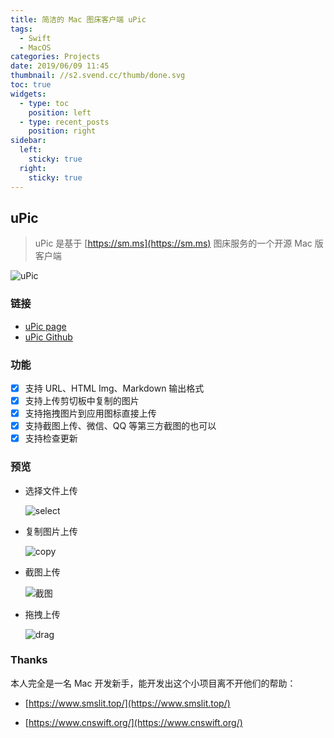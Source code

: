 ```yaml
---
title: 简洁的 Mac 图床客户端 uPic
tags:
  - Swift
  - MacOS
categories: Projects
date: 2019/06/09 11:45
thumbnail: //s2.svend.cc/thumb/done.svg
toc: true
widgets:
  - type: toc
    position: left
  - type: recent_posts
    position: right
sidebar:
  left:
    sticky: true
  right:
    sticky: true
---
```


## uPic

> uPic 是基于 [https://sm.ms](https://sm.ms) 图床服务的一个开源 Mac 版客户端

![uPic](https://i.loli.net/2019/06/09/5cfc720f0f7c339579.png)

### 链接

- [uPic page](https://svend.cc/uPic/)
- [uPic Github](https://github.com/gee1k/uPic)

<!-- more -->

### 功能

- [x] 支持 URL、HTML Img、Markdown 输出格式
- [x] 支持上传剪切板中复制的图片
- [x] 支持拖拽图片到应用图标直接上传
- [x] 支持截图上传、微信、QQ 等第三方截图的也可以
- [x] 支持检查更新

### 预览

- 选择文件上传

  ![select](http://s2.svend.cc/projects/uPic/selectUpload.gif)

- 复制图片上传

  ![copy](http://s2.svend.cc/projects/uPic/copyUpload.gif)

- 截图上传

  ![截图](http://s2.svend.cc/projects/uPic/screenshotUpload.gif)

- 拖拽上传

  ![drag](http://s2.svend.cc/projects/uPic/dragUpload.gif)

### Thanks

本人完全是一名 Mac 开发新手，能开发出这个小项目离不开他们的帮助：

- [https://www.smslit.top/](https://www.smslit.top/)

- [https://www.cnswift.org/](https://www.cnswift.org/)
